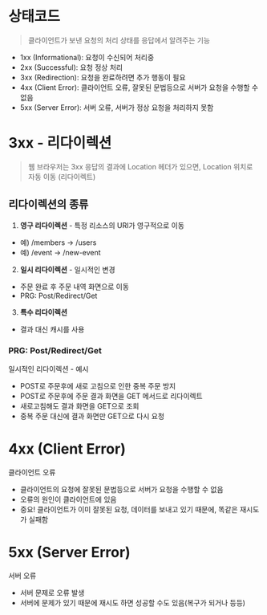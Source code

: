 # 상태코드
>클라이언트가 보낸 요청의 처리 상태를 응답에서 알려주는 기능

- 1xx (Informational): 요청이 수신되어 처리중
- 2xx (Successful): 요청 정상 처리
- 3xx (Redirection): 요청을 완료하려면 추가 행동이 필요
- 4xx (Client Error): 클라이언트 오류, 잘못된 문법등으로 서버가 요청을 수행할 수 없음 
- 5xx (Server Error): 서버 오류, 서버가 정상 요청을 처리하지 못함

# 3xx - 리다이렉션
>웹 브라우저는 3xx 응답의 결과에 Location 헤더가 있으면, Location 위치로 자동 이동 (리다이렉트)

## 리다이렉션의 종류
1. **영구 리다이렉션** - 특정 리소스의 URI가 영구적으로 이동
 - 예) /members -> /users
 - 예) /event -> /new-event 
2. **일시 리다이렉션** - 일시적인 변경
 - 주문 완료 후 주문 내역 화면으로 이동
 - PRG: Post/Redirect/Get
3. **특수 리다이렉션**
 - 결과 대신 캐시를 사용
 
### PRG: Post/Redirect/Get
일시적인 리다이렉션 - 예시

- POST로 주문후에 새로 고침으로 인한 중복 주문 방지 
- POST로 주문후에 주문 결과 화면을 GET 메서드로 리다이렉트 
- 새로고침해도 결과 화면을 GET으로 조회
- 중복 주문 대신에 결과 화면만 GET으로 다시 요청

# 4xx (Client Error)
클라이언트 오류

- 클라이언트의 요청에 잘못된 문법등으로 서버가 요청을 수행할 수 없음
- 오류의 원인이 클라이언트에 있음
- 중요! 클라이언트가 이미 잘못된 요청, 데이터를 보내고 있기 때문에, 똑같은 재시도가 실패함

# 5xx (Server Error)
서버 오류

- 서버 문제로 오류 발생
- 서버에 문제가 있기 때문에 재시도 하면 성공할 수도 있음(복구가 되거나 등등)